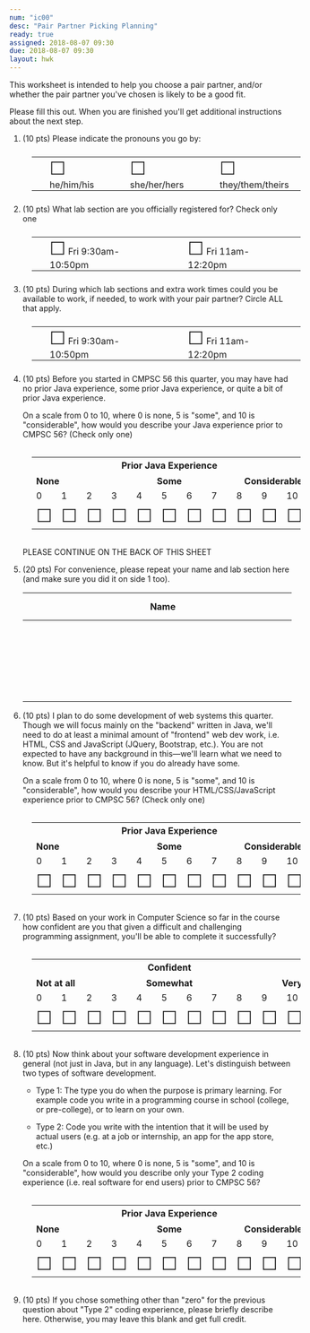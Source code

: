 ```yaml
---
num: "ic00"
desc: "Pair Partner Picking Planning"
ready: true
assigned: 2018-08-07 09:30
due: 2018-08-07 09:30
layout: hwk
---
```


This worksheet is intended to help you choose a pair partner, and/or whether the pair partner you've chosen is likely to be a good fit.

Please fill this out.  When you are finished you'll get additional instructions about the next step.



<ol>

<li> (10 pts) Please indicate the pronouns you go by:
<table class="circle-one">
<tr>
<td> <span style="font-size: 200%;">&#x2610;</span> he/him/his</td>
<td> <span style="font-size: 200%;">&#x2610;</span> she/her/hers</td>
<td> <span style="font-size: 200%;">&#x2610;</span> they/them/theirs</td>
</tr>
</table>

</li>

<li>(10 pts) What lab section are you officially registered for? Check only one

<style>
table.circle-one { border: none; width: 100%; margin: 1.5em 1em 1.5em 1em;}

table.circle-one * td { border: none; padding: 0px 2em 0px 2em;}

</style>

<table class="circle-one">
<tr>
<td> <span style="font-size: 200%;">&#x2610;</span> Fri 9:30am-10:50pm</td>
<td> <span style="font-size: 200%;">&#x2610;</span> Fri 11am-12:20pm</td>
</tr>
</table>
</li>

<li>(10 pts) During which lab sections and extra work times could you be available to work, if needed, to work with your pair partner?  Circle ALL that apply.

<table class="circle-one">
<tr>
<td> <span style="font-size: 200%;">&#x2610;</span> Fri 9:30am-10:50pm</td>
<td> <span style="font-size: 200%;">&#x2610;</span> Fri 11am-12:20pm</td>
</tr>
</table>

</li>


<li>(10 pts) Before you started in CMPSC 56 this quarter, you may have had no prior Java experience, some prior Java experience,
or quite a bit of prior Java experience.

On a scale from 0 to 10, where 0 is none, 5 is "some", and 10 is
"considerable", how would you describe your Java experience prior to CMPSC 56?  (Check only one)

<style>

table.likert { margin: 1.5em 0.5em 1.5em 0.5em;}
table.likert * td { width: 4em;}
table.likert * th { border: none;}

</style>

<table class="likert">

<tr>
<th colspan="11" style="text-align:center; h">Prior Java Experience</th>
</tr>
<tr>
<th colspan="4" style="text-align:left; ">None</th>
<th colspan="3" style="text-align:center; ">Some</th>
<th colspan="4" style="text-align:right;">Considerable</th>
</tr>
<tr>
<td>0</td>
<td>1</td>
<td>2</td>
<td>3</td>
<td>4</td>
<td>5</td>
<td>6</td>
<td>7</td>
<td>8</td>
<td>9</td>
<td>10</td>
</tr>
<tr>
<td><span style="font-size: 200%;">&#x2610;</span></td>
<td><span style="font-size: 200%;">&#x2610;</span></td>
<td><span style="font-size: 200%;">&#x2610;</span></td>
<td><span style="font-size: 200%;">&#x2610;</span></td>
<td><span style="font-size: 200%;">&#x2610;</span></td>
<td><span style="font-size: 200%;">&#x2610;</span></td>
<td><span style="font-size: 200%;">&#x2610;</span></td>
<td><span style="font-size: 200%;">&#x2610;</span></td>
<td><span style="font-size: 200%;">&#x2610;</span></td>
<td><span style="font-size: 200%;">&#x2610;</span></td>
<td><span style="font-size: 200%;">&#x2610;</span></td>
</tr>
</table>

<p>PLEASE CONTINUE ON THE BACK OF THIS SHEET</p>

<div class="pagebreak">
</div>

</li>

<li markdown="1"> (20 pts) For convenience, please repeat your name and lab section here (and make sure you did it on side 1 too).
  
 | Name | Lab Section |
 |------|-------------|
 |<span style="padding-left: 30em;">&nbsp;</span><br>&nbsp; | <span style="font-size: 200%;">&#x2610;</span> 9:30am &nbsp;&nbsp;&nbsp;<span style="font-size: 200%;">&#x2610;</span> 11am  &nbsp;&nbsp;&nbsp; |



</li>

<li>(10 pts) I plan to do some development of web systems this quarter.  Though we will focus mainly on the "backend" written in Java, we'll need to do at least a minimal amount of "frontend" web dev work, i.e. HTML, CSS and JavaScript (JQuery, Bootstrap, etc.).   You are not expected to have any background in this&mdash;we'll learn what we need to know. But it's helpful to know if you do already have some.
  
On a scale from 0 to 10, where 0 is none, 5 is "some", and 10 is
"considerable", how would you describe your HTML/CSS/JavaScript experience prior to CMPSC 56?  (Check only one)

<style>

table.likert { margin: 2em 1em 2em 1em;}
table.likert * td { width: 4em;}
table.likert * th { border: none;}

</style>

<table class="likert">

<tr>
<th colspan="11" style="text-align:center; h">Prior Java Experience</th>
</tr>
<tr>
<th colspan="4" style="text-align:left; ">None</th>
<th colspan="3" style="text-align:center; ">Some</th>
<th colspan="4" style="text-align:right;">Considerable</th>
</tr>
<tr>
<td>0</td>
<td>1</td>
<td>2</td>
<td>3</td>
<td>4</td>
<td>5</td>
<td>6</td>
<td>7</td>
<td>8</td>
<td>9</td>
<td>10</td>
</tr>
<tr>
<td><span style="font-size: 200%;">&#x2610;</span></td>
<td><span style="font-size: 200%;">&#x2610;</span></td>
<td><span style="font-size: 200%;">&#x2610;</span></td>
<td><span style="font-size: 200%;">&#x2610;</span></td>
<td><span style="font-size: 200%;">&#x2610;</span></td>
<td><span style="font-size: 200%;">&#x2610;</span></td>
<td><span style="font-size: 200%;">&#x2610;</span></td>
<td><span style="font-size: 200%;">&#x2610;</span></td>
<td><span style="font-size: 200%;">&#x2610;</span></td>
<td><span style="font-size: 200%;">&#x2610;</span></td>
<td><span style="font-size: 200%;">&#x2610;</span></td>
</tr>
</table>

</li>

<li>(10 pts) Based on your work in Computer Science so far in the course
how confident are you that given a difficult and challenging programming 
assignment, you'll be able to complete it successfully?


<table class="likert">

<tr>
<th colspan="11" style="text-align:center;">Confident</th>
</tr>
<tr>
<th colspan="4" style="text-align:left;">Not at all </th>
<th colspan="3" style="text-align:center;">Somewhat </th>
<th colspan="4" style="text-align:right;">Very </th>
</tr>
<tr>
<td>0</td>
<td>1</td>
<td>2</td>
<td>3</td>
<td>4</td>
<td>5</td>
<td>6</td>
<td>7</td>
<td>8</td>
<td>9</td>
<td>10</td>
</tr>
<tr>
<td><span style="font-size: 200%;">&#x2610;</span></td>
<td><span style="font-size: 200%;">&#x2610;</span></td>
<td><span style="font-size: 200%;">&#x2610;</span></td>
<td><span style="font-size: 200%;">&#x2610;</span></td>
<td><span style="font-size: 200%;">&#x2610;</span></td>
<td><span style="font-size: 200%;">&#x2610;</span></td>
<td><span style="font-size: 200%;">&#x2610;</span></td>
<td><span style="font-size: 200%;">&#x2610;</span></td>
<td><span style="font-size: 200%;">&#x2610;</span></td>
<td><span style="font-size: 200%;">&#x2610;</span></td>
<td><span style="font-size: 200%;">&#x2610;</span></td>
</tr>
</table>

</li>

<li markdown="1">

(10 pts) Now think about your software development experience in general (not just in Java, but in any language). Let's distinguish between two types of software development.

* Type 1: The type you do when the purpose is primary learning.   For example code you write in a programming course in school (college, or pre-college), or to learn on your own.

* Type 2: Code you write with the intention that it will be used by actual users (e.g. at a job or internship, an app for the app store, etc.)

On a scale from 0 to 10, where 0 is none, 5 is "some", and 10 is
"considerable", how would you describe only your Type 2 coding experience (i.e. real software for end users) prior to CMPSC&nbsp;56?

<style>

table.likert { margin: 2em 1em 2em 1em;}
table.likert * td { width: 4em;}
table.likert * th { border: none;}

</style>

<table class="likert">

<tr>
<th colspan="11" style="text-align:center; h">Prior Java Experience</th>
</tr>
<tr>
<th colspan="4" style="text-align:left; ">None</th>
<th colspan="3" style="text-align:center; ">Some</th>
<th colspan="4" style="text-align:right;">Considerable</th>
</tr>
<tr>
<td>0</td>
<td>1</td>
<td>2</td>
<td>3</td>
<td>4</td>
<td>5</td>
<td>6</td>
<td>7</td>
<td>8</td>
<td>9</td>
<td>10</td>
</tr>
<tr>
<td><span style="font-size: 200%;">&#x2610;</span></td>
<td><span style="font-size: 200%;">&#x2610;</span></td>
<td><span style="font-size: 200%;">&#x2610;</span></td>
<td><span style="font-size: 200%;">&#x2610;</span></td>
<td><span style="font-size: 200%;">&#x2610;</span></td>
<td><span style="font-size: 200%;">&#x2610;</span></td>
<td><span style="font-size: 200%;">&#x2610;</span></td>
<td><span style="font-size: 200%;">&#x2610;</span></td>
<td><span style="font-size: 200%;">&#x2610;</span></td>
<td><span style="font-size: 200%;">&#x2610;</span></td>
<td><span style="font-size: 200%;">&#x2610;</span></td>
</tr>
</table>

</li>


<li> (10 pts) If you chose something other than "zero" for the previous question about "Type 2" coding experience, please briefly describe here.  Otherwise, you may leave this blank and get full credit.

</li>


</ol>
